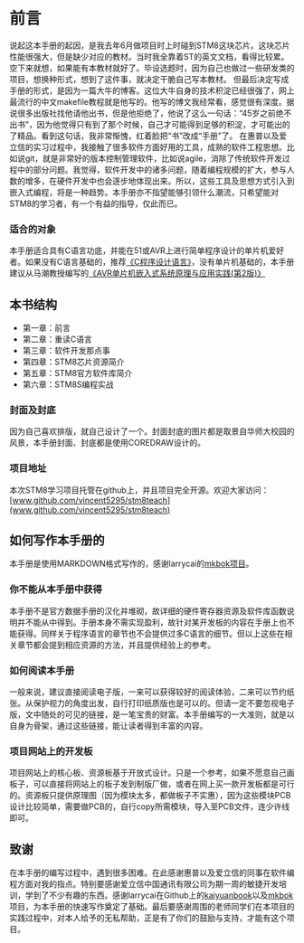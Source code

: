 # 前言 #

说起这本手册的起因，是我去年6月做项目时上时碰到STM8这块芯片。这块芯片性能很强大，但是缺少对应的教材。当时我全靠着ST的英文文档，看得比较累。空下来就想，如果能有本教材就好了。毕设选题时，因为自己也做过一些研发类的项目，想换种形式，想到了这件事，就决定干脆自己写本教材。
但最后决定写成手册的形式，是因为一篇大牛的博客。这位大牛自身的技术积淀已经很强了，网上最流行的中文makefile教程就是他写的。他写的博文我经常看，感觉很有深度。据说很多出版社找他请他出书，但是他拒绝了，他说了这么一句话：“45岁之前绝不出书”，因为他觉得只有到了那个时候，自己才可能得到足够的积淀，才可能出的了精品。看到这句话，我非常惭愧，红着脸把“书”改成“手册”了。
在惠普以及爱立信的实习过程中，我接触了很多软件方面好用的工具，成熟的软件工程思想。比如说git，就是非常好的版本控制管理软件，比如说agile，消除了传统软件开发过程中的部分问题。我觉得，软件开发中的诸多问题，随着编程规模的扩大，参与人数的增多，在硬件开发中也会逐步地体现出来。所以，这些工具及思想方式引入到嵌入式编程，将是一种趋势。本手册亦不指望能够引领什么潮流，只希望能对STM8的学习者，有一个有益的指导，仅此而已。


### 适合的对象 ###
本手册适合具有C语言功底，并能在51或AVR上进行简单程序设计的单片机爱好者。如果没有C语言基础的，推荐[《C程序设计语言》](http://product.china-pub.com/14975&ref=browse)，没有单片机基础的，本手册建议从马潮教授编写的[《AVR单片机嵌入式系统原理与应用实践(第2版)》](http://www.amazon.cn/AVR%E5%8D%95%E7%89%87%E6%9C%BA%E5%B5%8C%E5%85%A5%E5%BC%8F%E7%B3%BB%E7%BB%9F%E5%8E%9F%E7%90%86%E4%B8%8E%E5%BA%94%E7%94%A8%E5%AE%9E%E8%B7%B5-%E9%A9%AC%E6%BD%AE/dp/B005GZQWB0/ref=sr_1_1?ie=UTF8&qid=1335097650&sr=8-1)

## 本书结构 ##

  * 第一章：前言
  * 第二章：重读C语言
  * 第三章：软件开发那点事
  * 第四章：STM8芯片资源简介
  * 第五章：STM8官方软件库简介
  * 第六章：STM8S编程实战

### 封面及封底 ###
因为自己喜欢排版，就自己设计了一个。封面封底的图片都是取景自华师大校园的风景，本手册封面、封底都是使用COREDRAW设计的。

### 项目地址 ###
本次STM8学习项目托管在github上，并且项目完全开源。欢迎大家访问：[www.github.com/vincent5295/stm8teach](www.github.com/vincent5295/stm8teach)

## 如何写作本手册的 ##
本手册是使用MARKDOWN格式写作的，感谢larrycai的[mkbok项目](www.github.com/larrycai/mkbok)。

### 你不能从本手册中获得 ###
本手册不是官方数据手册的汉化并堆砌，故详细的硬件寄存器资源及软件库函数说明并不能从中得到。手册本身不需实现盈利，故针对某开发板的内容在手册上也不能获得。同样关于程序语言的章节也不会提供过多C语言的细节。但以上这些在相关章节都会提到相应资源的方法，并且提供经验上的参考。

### 如何阅读本手册 ###
一般来说，建议直接阅读电子版，一来可以获得较好的阅读体验，二来可以节约纸张。从保护视力的角度出发，自行打印纸质版也是可以的。但请一定不要忽视电子版，文中随处的可见的链接，是一笔宝贵的财富。本手册编写的一大准则，就是以自身为骨架，通过这些链接，能让读者得到丰富的内容。

### 项目网站上的开发板 ###
项目网站上的核心板、资源板基于开放式设计。只是一个参考，如果不愿意自己画板子，可以直接将网站上的板子发到制版厂做，或者在网上买一款开发板都是可行的。资源板只提供原理图（因为模块太多，都做板子不实惠），因为这些模块PCB设计比较简单，需要做PCB的，自行copy所需模块，导入至PCB文件，连少许线即可。

## 致谢 ##
在本手册的编写过程中，遇到很多困难。在此感谢惠普以及爱立信的同事在软件编程方面对我的指点。特别要感谢爱立信中国通讯有限公司为期一周的敏捷开发培训，学到了不少有趣的东西。感谢larrycai在Github上的[kaiyuanbook](www.github.com/larrycai/kaiyuanbook)以及[mkbok](www.github.com/larrycai/mkbok)项目，为本手册的快速写作奠定了基础。最后要感谢周围的老师同学们在本项目的实践过程中，对本人给予的无私帮助，正是有了你们的鼓励与支持，才能有这个项目。
